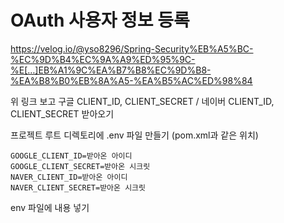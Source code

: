 # OAuth 사용자 정보 등록
[https://velog.io/@yso8296/Spring-Security%EB%A5%BC-%EC%9D%B4%EC%9A%A9%ED%95%9C-%E[…]EB%A1%9C%EA%B7%B8%EC%9D%B8-%EA%B8%B0%EB%8A%A5-%EA%B5%AC%ED%98%84   ](https://velog.io/@yso8296/Spring-Security%EB%A5%BC-%EC%9D%B4%EC%9A%A9%ED%95%9C-%ED%86%B5%ED%95%A9-OAuth2-%EC%86%8C%EC%85%9C-%EB%A1%9C%EA%B7%B8%EC%9D%B8-%EA%B8%B0%EB%8A%A5-%EA%B5%AC%ED%98%84)

위 링크 보고 구글 CLIENT_ID, CLIENT_SECRET / 네이버 CLIENT_ID, CLIENT_SECRET 받아오기

프로젝트 루트 디렉토리에 .env 파일 만들기 (pom.xml과 같은 위치)

```
GOOGLE_CLIENT_ID=받아온 아이디
GOOGLE_CLIENT_SECRET=받아온 시크릿
NAVER_CLIENT_ID=받아온 아이디
NAVER_CLIENT_SECRET=받아온 시크릿
```
env 파일에 내용 넣기
